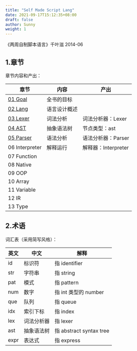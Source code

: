 ```yaml
---
title: "Self Made Script Lang"
date: 2021-09-17T15:12:35+08:00
draft: false
author: Sunny
weight: 1
---
```


《两周自制脚本语言》千叶滋 2014-06

## 1.章节

章节内容和产出：

| 章节                                                         | 内容         | 产出                |
| ------------------------------------------------------------ | ------------ | ------------------- |
| [01 Goal](/wiki/reading/book/self-made-script-lang/01-goal/) | 全书的目标   |                     |
| [02 Lang](/wiki/reading/book/self-made-script-lang/02-lang)  | 语言设计概述 |                     |
| [03 Lexer](/wiki/reading/book/self-made-script-lang/03-lexer) | 词法分析     | 词法分析器：Lexer   |
| [04 AST](/wiki/reading/book/self-made-script-lang/04-ast)    | 抽象语法树   | 节点类型：ast       |
| [05 Parser](/wiki/reading/book/self-made-script-lang/05-parser) | 语法分析     | 语法分析器：Parser  |
| 06 Interpreter                                               | 解释运行     | 解释器：Interpreter |
| 07 Function                                                  |              |                     |
| 08 Native                                                    |              |                     |
| 09 OOP                                                       |              |                     |
| 10 Array                                                     |              |                     |
| 11 Variable                                                  |              |                     |
| 12 IR                                                        |              |                     |
| 13 Type                                                      |              |                     |

## 2.术语

词汇表（采用简写风格）：

| 英文 | 中文       | 解释                    |
| ---- | ---------- | ----------------------- |
| id   | 标识符     | 指 identifier           |
| str  | 字符串     | 指 string               |
| pat  | 模式       | 指 pattern              |
| num  | 数字       | 指 int 类型的 number    |
| que  | 队列       | 指 queue                |
| idx  | 索引下标   | 指 index                |
| lex  | 词法分析器 | 指 lexer                |
| ast  | 抽象语法树 | 指 abstract syntax tree |
| expr | 表达式     | 指 express              |


